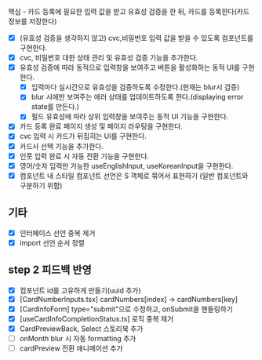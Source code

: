 핵심 - 카드 등록에 필요한 입력 값을 받고 유효성 검증을 한 뒤, 카드를 등록한다(카드 정보를 저장한다)

- [x] (유효성 검증을 생각하지 않고) cvc,비밀번호 입력 값을 받을 수 있도록 컴포넌트를 구현한다.
- [x] cvc, 비밀번호 대한 상태 관리 및 유효성 검증 기능을 추가한다.
- [x] 유효성 검증에 따라 동적으로 입력창을 보여주고 버튼을 활성화하는 동적 UI를 구현한다.
  - [x] 입력마다 실시간으로 유효성을 검증하도록 수정한다.(현재는 blur시 검증)
  - [x] blur 시에만 보여주는 에러 상태를 업데이트하도록 한다.(displaying error state를 만든다.)
  - [x] 필드 유효성에 따라 상위 입력창을 보여주는 동적 UI 기능을 구현한다.
- [x] 카드 등록 완료 페이지 생성 및 페이지 라우팅을 구현한다.
- [x] cvc 입력 시 카드가 뒤집히는 UI를 구현한다.
- [x] 카드사 선택 기능을 추가한다.
- [x] 인풋 입력 완료 시 자동 전환 기능을 구현한다.
- [x] 영어/숫자 입력만 가능한 useEnglishInput, useKoreanInput을 구현한다.
- [x] 컴포넌트 내 스타일 컴포넌트 선언은 S 객체로 묶어서 표현하기 (일반 컴포넌트와 구분하기 위함)

## 기타

- [x] 인터페이스 선언 중복 제거
- [x] import 선언 순서 정렬

## step 2 피드백 반영

- [x] 컴포넌트 id를 고유하게 만들기(uuid 추가)
- [x] [CardNumberInputs.tsx] cardNumbers[index] -> cardNumbers[key]
- [x] [CardInfoForm] type="submit"으로 수정하고, onSubmit을 핸들링하기
- [x] [useCardInfoCompletionStatus.ts] 로직 중복 제거
- [x] CardPreviewBack, Select 스토리북 추가
- [ ] onMonth blur 시 자동 formatting 추가
- [ ] cardPreview 전환 애니메이션 추가
